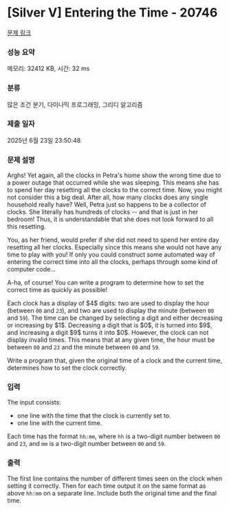 # [Silver V] Entering the Time - 20746 

[문제 링크](https://www.acmicpc.net/problem/20746) 

### 성능 요약

메모리: 32412 KB, 시간: 32 ms

### 분류

많은 조건 분기, 다이나믹 프로그래밍, 그리디 알고리즘

### 제출 일자

2025년 6월 23일 23:50:48

### 문제 설명

<p>Arghs! Yet again, all the clocks in Petra's home show the wrong time due to a power outage that occurred while she was sleeping. This means she has to spend her day resetting all the clocks to the correct time. Now, you might not consider this a big deal. After all, how many clocks does any single household really have? Well, Petra just so happens to be a collector of clocks. She literally has hundreds of clocks -- and that is just in her bedroom! Thus, it is understandable that she does not look forward to all this resetting.</p>

<p>You, as her friend, would prefer if she did not need to spend her entire day resetting all her clocks. Especially since this means she would not have any time to play with you! If only you could construct some automated way of entering the correct time into all the clocks, perhaps through some kind of computer code...</p>

<p>A-ha, of course! You can write a program to determine how to set the correct time as quickly as possible!</p>

<p>Each clock has a display of $4$ digits: two are used to display the hour (between <code>00</code> and <code>23</code>), and two are used to display the minute (between <code>00</code> and <code>59</code>). The time can be changed by selecting a digit and either decreasing or increasing by $1$. Decreasing a digit that is $0$, it is turned into $9$, and increasing a digit $9$ turns it into $0$. However, the clock can not display invalid times. This means that at any given time, the hour must be between <code>00</code> and <code>23</code> and the minute between <code>00</code> and <code>59</code>.</p>

<p>Write a program that, given the original time of a clock and the current time, determines how to set the clock correctly.</p>

### 입력 

 <p>The input consists:</p>

<ul>
	<li>one line with the time that the clock is currently set to.</li>
	<li>one line with the current time.</li>
</ul>

<p>Each time has the format <code>hh:mm</code>, where <code>hh</code> is a two-digit number between <code>00</code> and <code>23</code>, and <code>mm</code> is a two-digit number between <code>00</code> and <code>59</code>.</p>

### 출력 

 <p>The first line contains the number of different times seen on the clock when setting it correctly. Then for each time output it on the same format as above <code>hh:mm</code> on a separate line. Include both the original time and the final time.</p>

